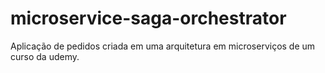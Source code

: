 # microservice-saga-orchestrator
Aplicação de pedidos criada em uma arquitetura em microserviços de um curso da udemy.
